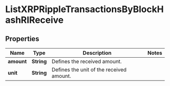 

# ListXRPRippleTransactionsByBlockHashRIReceive


## Properties

| Name | Type | Description | Notes |
|------------ | ------------- | ------------- | -------------|
|**amount** | **String** | Defines the received amount. |  |
|**unit** | **String** | Defines the unit of the received amount. |  |



